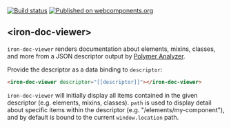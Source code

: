 [![Build status](https://travis-ci.org/PolymerElements/iron-doc-viewer.svg?branch=master)](https://travis-ci.org/PolymerElements/iron-doc-viewer)
[![Published on webcomponents.org](https://img.shields.io/badge/webcomponents.org-published-blue.svg)](https://beta.webcomponents.org/element/PolymerElements/iron-doc-viewer)

## &lt;iron-doc-viewer&gt;

`iron-doc-viewer` renders documentation about elements, mixins, classes, and
more from a JSON descriptor output by
[Polymer Analyzer](https://github.com/Polymer/polymer-analyzer).

Provide the descriptor as a data binding to `descriptor`:

```html
<iron-doc-viewer descriptor="[[descriptor]]"></iron-doc-viewer>
```

`iron-doc-viewer` will initially display all items contained in the given
descriptor (e.g. elements, mixins, classes). `path` is used to display detail
about specific items within the descriptor (e.g. "/elements/my-component"), and
by default is bound to the current `window.location` path.

